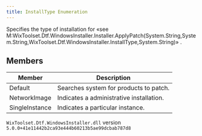 ```yaml
---
title: InstallType Enumeration
---
```

Specifies the type of installation for «see M:WixToolset.Dtf.WindowsInstaller.Installer.ApplyPatch(System.String,System.String,WixToolset.Dtf.WindowsInstaller.InstallType,System.String)» .
## Members
| Member | Description |
| ------ | ----------- |
| Default | Searches system for products to patch. |
| NetworkImage | Indicates a administrative installation. |
| SingleInstance | Indicates a particular instance. |
`WixToolset.Dtf.WindowsInstaller.dll` version `5.0.0+41e11442b2ca93e444b60213b5ae99dcbab787d8`
